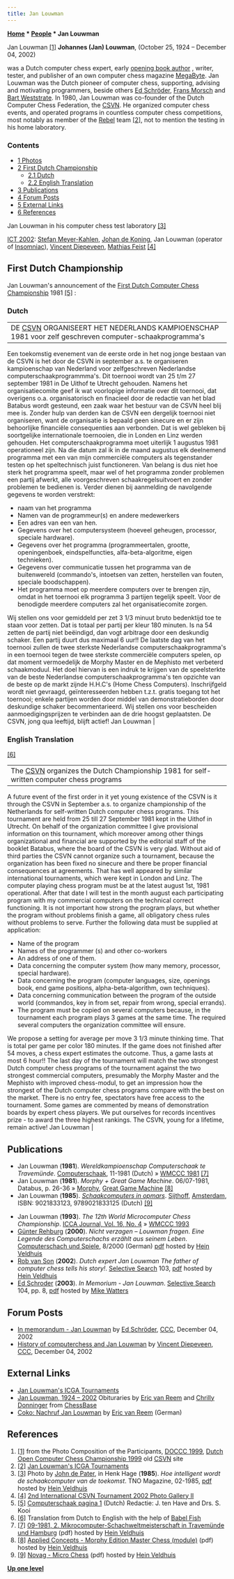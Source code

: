 ```yaml
---
title: Jan Louwman
---
```

**[Home](Home "Home") \* [People](People "People") \* Jan Louwman**



 [](http://old.csvn.nl/pics/part.jpg) Jan Louwman <a id="cite-note-1" href="#cite-ref-1">[1]</a> 
**Johannes (Jan) Louwman**, (October 25, 1924 – December 04, 2002)  

was a Dutch computer chess expert, early [opening book author](Category:Opening_Book_Author "Category:Opening Book Author") , writer, tester, and publisher of an own computer chess magazine [MegaByte](index.php?title=MegaByte&action=edit&redlink=1 "MegaByte (page does not exist)"). Jan Louwman was the Dutch pioneer of computer chess, supporting, advising and motivating programmers, beside others [Ed Schröder](Ed_Schroder "Ed Schroder"), [Frans Morsch](Frans_Morsch "Frans Morsch") and [Bart Weststrate](Bart_Weststrate "Bart Weststrate"). In 1980, Jan Louwman was co-founder of the Dutch Computer Chess Federation, the [CSVN](CSVN "CSVN"). He organized computer chess events, and operated programs in countless computer chess competitions, most notably as member of the [Rebel](Rebel "Rebel") team <a id="cite-note-2" href="#cite-ref-2">[2]</a>, not to mention the testing in his home laboratory. 



### Contents


* [1 Photos](#photos)
* [2 First Dutch Championship](#first-dutch-championship)
	+ [2.1 Dutch](#dutch)
	+ [2.2 English Translation](#english-translation)
* [3 Publications](#publications)
* [4 Forum Posts](#forum-posts)
* [5 External Links](#external-links)
* [6 References](#references)






 [](File:JanLouwmanTest.JPG) 
Jan Louwman in his computer chess test laboratory <a id="cite-note-3" href="#cite-ref-3">[3]</a>



 [](http://old.csvn.nl/gallery17.html) 
[ICT 2002](ICT_2002 "ICT 2002"): [Stefan Meyer-Kahlen](Stefan_Meyer-Kahlen "Stefan Meyer-Kahlen"), [Johan de Koning](Johan_de_Koning "Johan de Koning"), Jan Louwman (operator
of [Insomniac](Insomniac "Insomniac")), [Vincent Diepeveen](Vincent_Diepeveen "Vincent Diepeveen"), [Mathias Feist](Mathias_Feist "Mathias Feist") <a id="cite-note-4" href="#cite-ref-4">[4]</a>




## First Dutch Championship


Jan Louwman's announcement of the [First Dutch Computer Chess Championship](Dutch_Open_Computer_Chess_Championship "Dutch Open Computer Chess Championship") 1981 <a id="cite-note-5" href="#cite-ref-5">[5]</a> :



 [](http://www.csvnsupplementsite.nl/CSVNPAGINA1.html) 
### Dutch




|  |
| --- |
| DE [CSVN](CSVN "CSVN") ORGANISEERT HET NEDERLANDS KAMPIOENSCHAP 1981 voor zelf geschreven computer-schaakprogramma's
Een toekomstig evenement van de eerste orde in het nog jonge bestaan van de CSVN is het door de CSVN in september a.s. te organiseren kampioenschap van Nederland voor zelfgeschreven Nederlandse computerschaakprogrammma's.
Dit toernooi wordt van 25 t/m 27 september 1981 in De Uithof te Utrecht gehouden. Namens het organisatiecomite geef ik wat voorlopige informatie over dit toernooi, dat overigens o.a. organisatorisch en finacieel door de redactie van het blad Batabus wordt gesteund, een zaak waar het bestuur van de CSVN heel blij mee is. Zonder hulp van derden kan de CSVN een dergelijk toernooi niet organiseren, want de organisatie is bepaald geen sinecure en er zijn behoorlijke financiële consequenties aan verbonden. Dat is wel gebleken bij soortgelijke internationale toernooien, die in Londen en Linz werden gehouden.
Het computerschaakprogramma moet uiterlijk 1 augustus 1981 operationeel zijn. Na die datum zal ik in de maand augustus elk deelnemend programma met een van mijn commerciële computers als tegenstander testen op het speltechnisch juist functioneren. Van belang is dus niet hoe sterk het programma speelt, maar wel of het programma zonder problemen een partij afwerkt, alle voorgeschreven schaakregelsuitvoert en zonder problemen te bedienen is. Verder dienen bij aanmelding de navolgende gegevens te worden verstrekt:
* naam van het programma
* Namen van de programmeur(s) en andere medewerkers
* Een adres van een van hen.
* Gegevens over het computersysteem (hoeveel geheugen, processor, speciale hardware).
* Gegevens over het programma (programmeertalen, grootte, openingenboek, eindspelfuncties, alfa-beta-algoritme, eigen technieken).
* Gegevens over communicatie tussen het programma van de buitenwereld (commando's, intoetsen van zetten, herstellen van fouten, speciale boodschappen).
* Het programma moet op meerdere computers over te brengen zijn, omdat in het toernooi elk programma 3 partijen tegelijk speelt. Voor de benodigde meerdere computers zal het organisatiecomite zorgen.

Wij stellen ons voor gemiddeld per zet 3 1/3 minuut bruto bedenktijd toe te staan voor zetten. Dat is totaal per partij per kleur 180 minuten. Is na 54 zetten de partij niet beëindigd, dan vogt arbitrage door een deskundig schaker. Een partij duurt dus maximaal 6 uur!! De laatste dag van het toernooi zullen de twee sterkste Nederlandse computerschaakprogramma's in een toernooi tegen de twee sterkste commerciële computers spelen, op dat moment vermoedelijk de Morphy Master en de Mephisto met verbeterd schaakmoduul. Het doel hiervan is een indruk te krijgen van de speelsterkte van de beste Nederlandse computerschaakprogramma's ten opzichte van de beste op de markt zijnde H.H.C's (Home Chess Computers).
Inschrijfgeld wordt niet gevraagd, geïnteresseerden hebben t.z.t. gratis toegang tot het toernooi; enkele partijen worden door middel van demonstratieborden door deskundige schaker becommentarieerd. Wij stellen ons voor bescheiden aanmoedigingsprijzen te verbinden aan de drie hoogst geplaatsten.
De CSVN, jong qua leeftijd, blijft actief!
Jan Louwman
 |


### English Translation


<a id="cite-note-6" href="#cite-ref-6">[6]</a>





|  |
| --- |
| The [CSVN](CSVN "CSVN") organizes the Dutch Championship 1981 for self-written computer chess programs
A future event of the first order in it yet young existence of the CSVN is it through the CSVN in September a.s. to organize championship of the Netherlands for self-written Dutch computer chess programs.
This tournament are held from 25 till 27 September 1981 kept in the Uithof in Utrecht. On behalf of the organization committee I give provisional information on this tournament, which moreover among other things organizational and financial are supported by the editorial staff of the booklet Batabus, where the board of the CSVN is very glad. Without aid of third parties the CSVN cannot organize such a tournament, because the organization has been fixed no sinecure and there be proper financial consequences at agreements. That has well appeared by similar international tournaments, which were kept in London and Linz.
The computer playing chess program must be at the latest august 1st, 1981 operational. After that date I will test in the month august each participating program with my commercial computers on the technical correct functioning. It is not important how strong the program plays, but whether the program without problems finish a game, all obligatory chess rules without problems to serve. Further the following data must be supplied at application:
* Name of the program
* Names of the programmer (s) and other co-workers
* An address of one of them.
* Data concerning the computer system (how many memory, processor, special hardware).
* Data concerning the program (computer languages, size, openings book, end game positions, alpha-beta-algorithm, own techniques).
* Data concerning communication between the program of the outside world (commandos, key in from set, repair from wrong, special errands).
* The program must be copied on several computers because, in the tournament each program plays 3 games at the same time. The required several computers the organization committee will ensure.

We propose a setting for average per move 3 1/3 minute thinking time. That is total per game per color 180 minutes. If the game does not finished after 54 moves, a chess expert estimates the outcome. Thus, a game lasts at most 6 hour!! The last day of the tournament will match the two strongest Dutch computer chess programs of the tournament against the two strongest commercial computers, presumably the Morphy Master and the Mephisto with improved chess-modul, to get an impression how the strongest of the Dutch computer chess programs compare with the best on the market.
There is no entry fee, spectators have free access to the tournament. Some games are commented by means of demonstration boards by expert chess players. We put ourselves for records incentives prize - to award the three highest rankings.
The CSVN, young for a lifetime, remain active!
Jan Louwman
 |


## Publications


* Jan Louwman (**1981**). *Wereldkampioenschap Computerschaak te Travemünde*. [Computerschaak](Computerschaak "Computerschaak"), 11-1981 (Dutch) » [WMCCC 1981](WMCCC_1981 "WMCCC 1981") <a id="cite-note-7" href="#cite-ref-7">[7]</a>
* Jan Louwman (**1981**). *Morphy + Great Game Machine*. 06/07-1981, Databus, p. 26-36 » [Morphy](Morphy "Morphy"), [Great Game Machine](Great_Game_Machine "Great Game Machine") <a id="cite-note-8" href="#cite-ref-8">[8]</a>
* Jan Louwman (**1985**). *[Schaakcomputers in opmars](http://books.google.com/books/about/Schaakcomputers_in_opmars.html?id=p5-RAAAACAAJ&redir_esc=y)*. [Sijthoff](https://en.wikipedia.org/wiki/Albertus_Willem_Sijthoff), [Amsterdam](https://en.wikipedia.org/wiki/Amsterdam), ISBN: 9021833123, 9789021833125 (Dutch) <a id="cite-note-9" href="#cite-ref-9">[9]</a>


 [](File:SchaakcomputersInOpmars.JPG) 
* Jan Louwman (**1993**). *The 12th World Microcomputer Chess Championship*. [ICCA Journal, Vol. 16, No. 4](ICGA_Journal#16_4 "ICGA Journal") » [WMCCC 1993](WMCCC_1993 "WMCCC 1993")
* [Günter Rehburg](index.php?title=G%C3%BCnter_Rehburg&action=edit&redlink=1 "Günter Rehburg (page does not exist)") (**2000**). *Nicht verzagen – Louwman fragen. Eine Legende des Computerschachs erzählt aus seinem Leben*. [Computerschach und Spiele](Computerschach_und_Spiele "Computerschach und Spiele"), 8/2000 (German) [pdf](http://www.schaakcomputers.nl/hein_veldhuis/database/files/08-2000,%20CSS,%20Gunter%20Rehburg,%20Nicht%20verzagen%20-%20Louwman%20fragen.pdf) hosted by [Hein Veldhuis](Hein_Veldhuis "Hein Veldhuis")
* [Rob van Son](Rob_van_Son "Rob van Son") (**2002**). *Dutch expert Jan Louwman The father of computer chess tells his story!*. [Selective Search](Selective_Search "Selective Search") 103, [pdf](http://www.schaakcomputers.nl/hein_veldhuis/database/files/05-2015,%20Rob%20van%20Son%20-%20Jan%20Louwman%20-%20The%20father%20of%20computerchess%20tells%20his%20story.pdf) hosted by [Hein Veldhuis](Hein_Veldhuis "Hein Veldhuis")
* [Ed Schroder](Ed_Schroder "Ed Schroder") (**2003**). *In Memorium - Jan Louwman*. [Selective Search](Selective_Search "Selective Search") 104, pp. 8, [pdf](http://www.chesscomputeruk.com/SS_104.pdf) hosted by [Mike Watters](Mike_Watters "Mike Watters")


## Forum Posts


* [In memorandum - Jan Louwman](https://www.stmintz.com/ccc/index.php?id=268861) by [Ed Schröder](Ed_Schroder "Ed Schroder"), [CCC](CCC "CCC"), December 04, 2002
* [History of computerchess and Jan Louwman](https://www.stmintz.com/ccc/index.php?id=268816) by [Vincent Diepeveen](Vincent_Diepeveen "Vincent Diepeveen"), [CCC](CCC "CCC"), December 04, 2002


## External Links


* [Jan Louwman's ICGA Tournaments](https://www.game-ai-forum.org/icga-tournaments/person.php?id=420)
* [Jan Louwman, 1924 – 2002](http://www.chessbase.com/newsdetail.asp?newsid=632) Obituraries by [Eric van Reem](Eric_van_Reem "Eric van Reem") and [Chrilly Donninger](Chrilly_Donninger "Chrilly Donninger") from [ChessBase](ChessBase "ChessBase")
* [Coko: Nachruf Jan Louwman](http://www.scrkuppenheim.de/coko/louwman.htm) by [Eric van Reem](Eric_van_Reem "Eric van Reem") (German)


## References


1. <a id="cite-ref-1" href="#cite-note-1">[1]</a> from the Photo Composition of the Participants, [DOCCC 1999](DOCCC_1999 "DOCCC 1999"), [Dutch Open Computer Chess Championship 1999](http://old.csvn.nl/docc99.html) old [CSVN](CSVN "CSVN") site
2. <a id="cite-ref-2" href="#cite-note-2">[2]</a> [Jan Louwman's ICGA Tournaments](https://www.game-ai-forum.org/icga-tournaments/person.php?id=420)
3. <a id="cite-ref-3" href="#cite-note-3">[3]</a> Photo by [John de Pater](http://www.nsp.nl/media-overzicht/naam/fotografie-john-de-pater/), in Henk Hage (**1985**). *Hoe intelligent wordt de schaakcomputer van de toekomst*. TNO Magazine, 02-1985, [pdf](http://www.schaakcomputers.nl/hein_veldhuis/database/files/02-1985,%20TNO%20Magazine,%20Hoe%20intelligent%20wordt%20de%20schaakcomputer%20van%20de%20toekomst.pdf) hosted by [Hein Veldhuis](Hein_Veldhuis "Hein Veldhuis")
4. <a id="cite-ref-4" href="#cite-note-4">[4]</a> [2nd International CSVN Tournament 2002 Photo Gallery II](http://old.csvn.nl/gallery17.html)
5. <a id="cite-ref-5" href="#cite-note-5">[5]</a> [Computerschaak pagina 1](http://www.csvnsupplementsite.nl/CSVNPAGINA1.html) (Dutch) Redactie: J. ten Have and Drs. S. Kooi
6. <a id="cite-ref-6" href="#cite-note-6">[6]</a> Translation from Dutch to English with the help of [Babel Fish](https://en.wikipedia.org/wiki/Babel_Fish_%28website%29)
7. <a id="cite-ref-7" href="#cite-note-7">[7]</a> [09-1981, 2. Mikrocomputer-Schachweltmeisterschaft in Travemünde und Hamburg](http://www.schaakcomputers.nl/hein_veldhuis/database/files/09-1981,%202.%20Mikrocomputer-Schachweltmeisterschaft%20in%20Travemunde%20und%20Hamburg.pdf) (pdf) hosted by [Hein Veldhuis](Hein_Veldhuis "Hein Veldhuis")
8. <a id="cite-ref-8" href="#cite-note-8">[8]</a> [Applied Concepts - Morphy Edition Master Chess (module)](http://www.schaakcomputers.nl/hein_veldhuis/database/files/01-1981%20%5BE-4701%5D%20Applied%20Concepts%20-%20Morphy%20Edition%20Master%20Chess%20%28module%29.pdf) (pdf) hosted by [Hein Veldhuis](Hein_Veldhuis "Hein Veldhuis")
9. <a id="cite-ref-9" href="#cite-note-9">[9]</a> [Novag - Micro Chess](http://www.schaakcomputers.nl/hein_veldhuis/database/files/08-1981%20%5BM-0101%5D%20Novag%20-%20Micro%20Chess.pdf) (pdf) hosted by [Hein Veldhuis](Hein_Veldhuis "Hein Veldhuis")

**[Up one level](People "People")**







 
